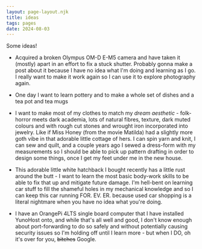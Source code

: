 ```yaml
---
layout: page-layout.njk
title: ideas
tags: pages
date: 2024-08-03
---
```


Some ideas!

* Acquired a broken Olympus OM-D E-M5 camera and have taken it (mostly) apart in an effort to fix a stuck shutter. Probably gonna make a post about it because I have no idea what I'm doing and learning as I go. I really want to make it work again so I can use it to explore photography again.

* One day I want to learn pottery and to make a whole set of dishes and a tea pot and tea mugs

* I want to make most of my clothes to match my _dream aesthetic_ - folk-horror meets dark academia, lots of natural fibres, texture, dark muted colours and with rough cut stones and wrought iron incorporated into jewelry. Like if Miss Honey (from the movie Matilda) had a slightly more goth vibe in that adorable little cottage of hers. I can spin yarn and knit, I can sew and quilt, and a couple years ago I sewed a dress-form with my measurements so I should be able to pick up pattern drafting in order to design some things, once I get my feet under me in the new house.

* This adorable little white hatchback I bought recently has a little rust around the butt - I want to learn the most basic body-work skills to be able to fix that up and mitigate future damage. I'm hell-bent on learning car stuff to fill the shameful holes in my mechanical knowledge and so I can keep this car running FOR. EV. ER. because used car shopping is a literal nightmare when you have no idea what you're doing.

* I have an OrangePi 4LTS single board computer that I have installed YunoHost onto, and while that's all well and good, I don't know enough about port-forwarding to do so safely and without potentially causing security issues so I'm holding off until I learn more - but when I DO, oh it's over for you, ~~bitches~~ Google.
